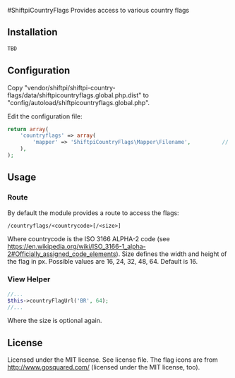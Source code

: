 #ShiftpiCountryFlags
Provides access to various country flags

## Installation
```sh
TBD
```

## Configuration
Copy "vendor/shiftpi/shiftpi-country-flags/data/shiftpicountryflags.global.php.dist" to
"config/autoload/shiftpicountryflags.global.php".

Edit the configuration file:
```php
return array(
    'countryflags' => array(
        'mapper' => 'ShiftpiCountryFlags\Mapper\Filename',          // country code -> file path mapper
    ),
);
```

## Usage
### Route
By default the module provides a route to access the flags:
```
/countryflags/<countrycode>[/<size>]
```
Where countrycode is the ISO 3166 ALPHA-2 code (see https://en.wikipedia.org/wiki/ISO_3166-1_alpha-2#Officially_assigned_code_elements).
Size defines the width and height of the flag in px. Possible values are 16, 24, 32, 48, 64. Default is 16.

### View Helper
```php
//...
$this->countryFlagUrl('BR', 64);
//...
```
Where the size is optional again.

## License
Licensed under the MIT license. See license file.
The flag icons are from http://www.gosquared.com/ (licensed under the MIT license, too).